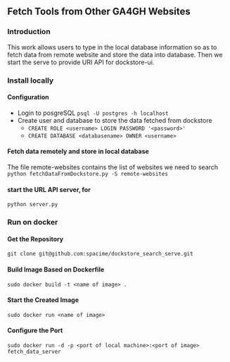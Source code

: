 Fetch Tools from Other GA4GH Websites
-----
### Introduction
This work allows users to type in the local database information so as to fetch data from remote website and store the data into database. Then we start the serve to provide URI API for dockstore-ui.

### Install locally
#### Configuration
- Login to posgreSQL `psql -U postgres -h localhost`
- Create user and database to store the data fetched from dockstore
  - `CREATE ROLE <username> LOGIN PASSWORD '<password>'`
  - `CREATE DATABASE <databasename> OWNER <username>`

#### Fetch data remotely and store in local database
The file remote-websites contains the list of websites we need to search
`python fetchDataFromDockstore.py -S remote-websites`

#### start the URL API server, for
`python server.py`


### Run on docker
#### Get the Repository
`git clone git@github.com:spacime/dockstore_search_serve.git`
#### Build Image Based on Dockerfile
`sudo docker build -t <name of image> .`
#### Start the Created Image
`sudo docker run <name of image>`
#### Configure the Port
`sudo docker run -d -p <port of local machine>:<port of image> fetch_data_server`
